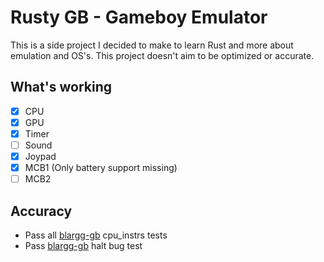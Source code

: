 # Rusty GB - Gameboy Emulator
This is a side project I decided to make to learn Rust and more about emulation and OS's. This project doesn't aim to be optimized or accurate.
## What's working
- [X] CPU
- [X] GPU
- [X] Timer
- [ ] Sound
- [X] Joypad
- [X] MCB1 (Only battery support missing)
- [ ] MCB2

## Accuracy 
* Pass all [blargg-gb](https://gbdev.gg8.se/files/roms/blargg-gb-tests/) cpu_instrs tests
* Pass [blargg-gb](https://gbdev.gg8.se/files/roms/blargg-gb-tests/) halt bug test
